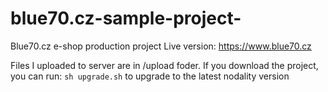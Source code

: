 # blue70.cz-sample-project-
Blue70.cz e-shop production project
Live version: https://www.blue70.cz

Files I uploaded to server are in /upload foder.
If you download the project, you can run:
```sh upgrade.sh```
to upgrade to the latest nodality version
